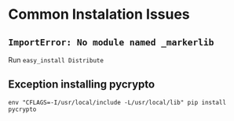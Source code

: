 # Common Instalation Issues

## `ImportError: No module named _markerlib`

Run `easy_install Distribute`

## Exception installing pycrypto

    env "CFLAGS=-I/usr/local/include -L/usr/local/lib" pip install pycrypto

